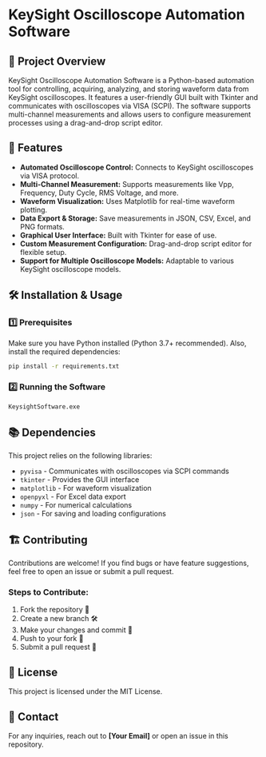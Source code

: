 # KeySight Oscilloscope Automation Software

## 📌 Project Overview
KeySight Oscilloscope Automation Software is a Python-based automation tool for controlling, acquiring, analyzing, and storing waveform data from KeySight oscilloscopes. It features a user-friendly GUI built with Tkinter and communicates with oscilloscopes via VISA (SCPI). The software supports multi-channel measurements and allows users to configure measurement processes using a drag-and-drop script editor.

## 🎯 Features
- **Automated Oscilloscope Control:** Connects to KeySight oscilloscopes via VISA protocol.
- **Multi-Channel Measurement:** Supports measurements like Vpp, Frequency, Duty Cycle, RMS Voltage, and more.
- **Waveform Visualization:** Uses Matplotlib for real-time waveform plotting.
- **Data Export & Storage:** Save measurements in JSON, CSV, Excel, and PNG formats.
- **Graphical User Interface:** Built with Tkinter for ease of use.
- **Custom Measurement Configuration:** Drag-and-drop script editor for flexible setup.
- **Support for Multiple Oscilloscope Models:** Adaptable to various KeySight oscilloscope models.

## 🛠 Installation & Usage
### **1️⃣ Prerequisites**
Make sure you have Python installed (Python 3.7+ recommended). Also, install the required dependencies:
```bash
pip install -r requirements.txt
```

### **2️⃣ Running the Software**
```bash
KeysightSoftware.exe
```

## 📚 Dependencies
This project relies on the following libraries:
- `pyvisa` - Communicates with oscilloscopes via SCPI commands
- `tkinter` - Provides the GUI interface
- `matplotlib` - For waveform visualization
- `openpyxl` - For Excel data export
- `numpy` - For numerical calculations
- `json` - For saving and loading configurations

## 🏗 Contributing
Contributions are welcome! If you find bugs or have feature suggestions, feel free to open an issue or submit a pull request.

### **Steps to Contribute:**
1. Fork the repository 🍴
2. Create a new branch 🛠
3. Make your changes and commit 📌
4. Push to your fork 🔄
5. Submit a pull request 🚀

## 📜 License
This project is licensed under the MIT License.

## 📩 Contact
For any inquiries, reach out to **[Your Email]** or open an issue in this repository.



